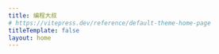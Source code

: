 ```yaml
---
title: 编程大叔
# https://vitepress.dev/reference/default-theme-home-page
titleTemplate: false
layout: home
---
```


<HYHome />
